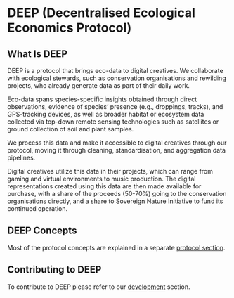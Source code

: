 # DEEP (Decentralised Ecological Economics Protocol)

## What Is DEEP

DEEP is a protocol that brings eco-data to digital creatives. We collaborate with ecological stewards, such as conservation organisations and rewilding projects, who already generate data as part of their daily work.

Eco-data spans species-specific insights obtained through direct observations, evidence of species’ presence (e.g., droppings, tracks), and GPS-tracking devices, as well as broader habitat or ecosystem data collected via top-down remote sensing technologies such as satellites or ground collection of soil and plant samples.

We process this data and make it accessible to digital creatives through our protocol, moving it through cleaning, standardisation, and aggregation data pipelines.

Digital creatives utilize this data in their projects, which can range from gaming and virtual environments to music production. The digital representations created using this data are then made available for purchase, with a share of the proceeds (50-70%) going to the conservation organisations directly, and a share to Sovereign Nature Initiative to fund its continued operation.

## DEEP Concepts

Most of the protocol concepts are explained in a separate [protocol section](deep.md).

## Contributing to DEEP

To contribute to DEEP please refer to our [development](development.md) section.
